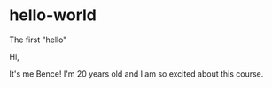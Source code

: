 # hello-world
The first "hello"

Hi,

It's me Bence! I'm 20 years old and I am so excited about this course.

